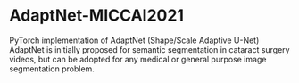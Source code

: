 # AdaptNet-MICCAI2021
PyTorch implementation of AdaptNet (Shape/Scale Adaptive U-Net)
AdaptNet is initially proposed for semantic segmentation in cataract surgery videos, but can be adopted for any medical or general purpose image segmentation problem.
